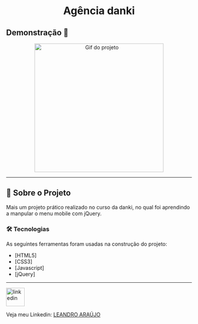 <h1 style="text-align: center; font-weight: bold;">Agência danki</h1>

## Demonstração 📸

<div align="center" >
  <img src="_img/agencia.gif" alt="Gif do projeto" height="350">
</div>

---

## 🚀 Sobre o Projeto

Mais um projeto prático realizado no curso da danki, no qual foi aprendindo a manpular o menu mobile com jQuery.

### 🛠 Tecnologias

As seguintes ferramentas foram usadas na construção do projeto:

- [HTML5]
- [CSS3]
- [Javascript]
- [jQuery]
---

<img src="https://github.com/leandro-araujo-silva/Proffy-FullStack/raw/master/github/linkedin.png" alt="linkedin" height="50">
<br />

Veja meu Linkedin: [LEANDRO ARAÚJO](http://www.linkedin.com/in/leandro-ara%C3%BAjo-da-silva-1660631b9)